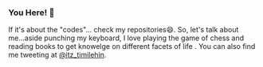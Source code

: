 ### You Here! 👋

<!--
**Odubolaoluwatimilehin/Odubolaoluwatimilehin** is a ✨ _special_ ✨ repository because its `README.md` (this file) appears on your GitHub profile. -->

If it's about the "codes"... check my repositories😄. So, let's talk about me...aside punching my keyboard, I love playing the game of chess and reading books to get knowelge on different facets of life . You can also find me tweeting at [@itz_timilehin](https://twitter.com/itz_timilehin). 

